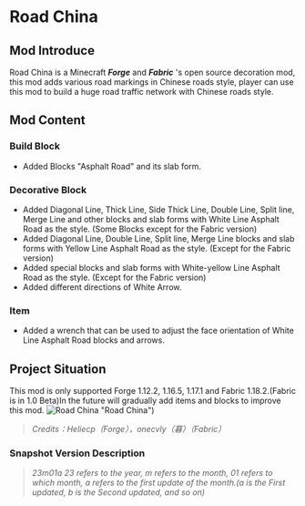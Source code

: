 # Road China
## Mod Introduce
Road China is a Minecraft ___Forge___ and ___Fabric___ 's open source decoration mod, this mod adds various road markings in Chinese roads style, player can use this mod to build a huge road traffic network with Chinese roads style.
## Mod Content
### Build Block
 - Added Blocks "Asphalt Road" and its slab form.
### Decorative Block
 - Added Diagonal Line, Thick Line, Side Thick Line, Double Line, Split line, Merge Line and other blocks and slab forms with White Line Asphalt Road as the style. (Some Blocks except for the Fabric version)
 - Added Diagonal Line, Double Line, Split line, Merge Line blocks and slab forms with Yellow Line Asphalt Road as the style. (Except for the Fabric version)
 - Added special blocks and slab forms with White-yellow Line Asphalt Road as the style. (Except for the Fabric version)
 - Added different directions of White Arrow.
### Item
 - Added a wrench that can be used to adjust the face orientation of White Line Asphalt Road blocks and arrows.
## Project Situation
This mod is only supported Forge 1.12.2, 1.16.5, 1.17.1 and Fabric 1.18.2.(Fabric is in 1.0 Beta)In the future will gradually add items and blocks to improve this mod.
![Road China](https://s1.ax1x.com/2023/03/02/ppFyilD.png) "Road China")
> *Credits：Heliecp（Forge），onecvly（暮）（Fabric）*
### Snapshot Version Description
> *23m01a*
> *23 refers to the year, m refers to the month, 01 refers to which month, a refers to the first update of the month.(a is the First updated, b is the Second updated, and so on)*
